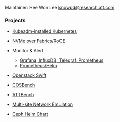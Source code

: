 Maintainer: Hee Won Lee <knowpd@research.att.com>  

### Projects

* [Kubeadm-installed Kubernetes](./install-kubeadm)

* [NVMe over Fabrics/RoCE](./nvmf)

* Monitor & Alert
   - [Grafana, InfluxDB, Telegraf, Prometheus](./monitor-alert)
   - [Prometheus/Helm](./sds/prometheus)

* [Openstack Swift](./swift)

* [COSBench](./benchmark/cosbench)

* [ATTBench](./benchmark/attbench)

* [Multi-site Network Emulation](./multisite-netemu)

* [Ceph Helm Chart](./helm-charts/ceph-docker/examples/helm)
